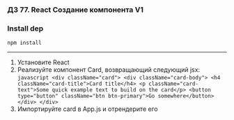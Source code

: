 ### ДЗ 77. React Создание компонента V1

### Install dep

`npm install`

<hr>

1. Установите React
2. Реализуйте компонент Card, возвращающий следующий jsx:  
        ```javascript
        <div className="card">
            <div className="card-body">
                <h4 className="card-title">Card title</h4>
                <p className="card-text">Some quick example text to build on the card</p>
                <button type="button" className="btn btn-primary">Go somewhere</button>
            </div>
        </div>
        ```
3. Импортируйте card в App.js и отрендерите его
